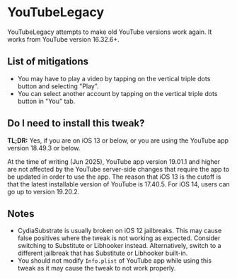 # YouTubeLegacy

YouTubeLegacy attempts to make old YouTube versions work again. It works from YouTube version 16.32.6+.

## List of mitigations

- You may have to play a video by tapping on the vertical triple dots button and selecting "Play".
- You can select another account by tapping on the vertical triple dots button in "You" tab.

## Do I need to install this tweak?

**TL;DR:** Yes, if you are on iOS 13 or below, or you are using the YouTube app version 18.49.3 or below.

At the time of writing (Jun 2025), YouTube app version 19.01.1 and higher are not affected by the YouTube server-side changes that require the app to be updated in order to use the app. The reason that iOS 13 is the cutoff is that the latest installable version of YouTube is 17.40.5. For iOS 14, users can go up to version 19.20.2.

## Notes

- CydiaSubstrate is usually broken on iOS 12 jailbreaks. This may cause false positives where the tweak is not working as expected. Consider switching to Substitute or Libhooker instead. Alternatively, switch to a different jailbreak that has Substitute or Libhooker built-in.
- You should not modify `Info.plist` of YouTube app while using this tweak as it may cause the tweak to not work properly.
